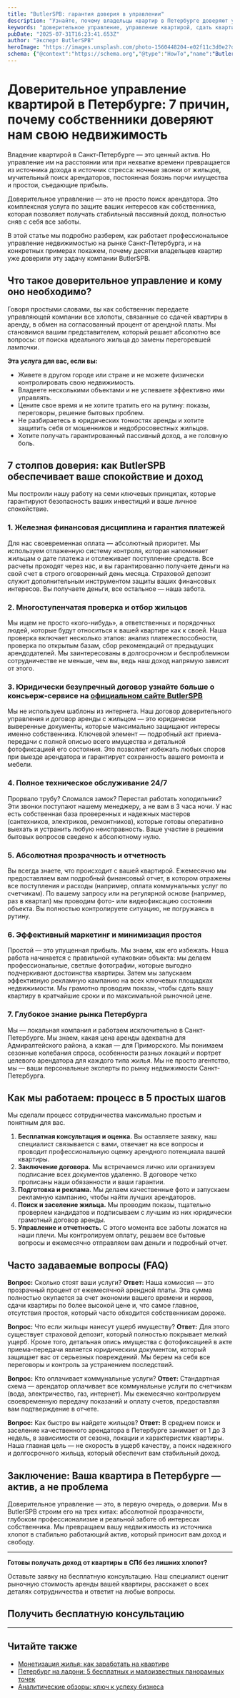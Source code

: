 ```yaml
---
title: "ButlerSPB: гарантия доверия в управлении"
description: "Узнайте, почему владельцы квартир в Петербурге доверяют управление ButlerSPB. Гарантируем стабильный доход, сохранность имущества и полную прозрачность."
keywords: "доверительное управление, управление квартирой, сдать квартиру спб, ButlerSPB, аренда петербург, управление недвижимостью"
pubDate: "2025-07-31T16:23:41.653Z"
author: "Эксперт ButlerSPB"
heroImage: "https://images.unsplash.com/photo-1560448204-e02f11c3d0e2?q=80&w=2070&auto=format&fit=crop"
schema: {"@context":"https://schema.org","@type":"HowTo","name":"ButlerSPB: гарантия доверия в управлении","description":"Узнайте, почему владельцы квартир в Петербурге доверяют управление ButlerSPB. Гарантируем стабильный доход, сохранность имущества и полную прозрачность.","image":{"@type":"ImageObject","url":"https://images.unsplash.com/photo-1560448204-e02f11c3d0e2?q=80&w=2070&auto=format&fit=crop"},"aggregateRating":{"@type":"AggregateRating","ratingValue":"4.7","reviewCount":889,"bestRating":"5","worstRating":"1"},"publisher":{"@type":"Organization","name":"Блог ButlerSPB","logo":{"@type":"ImageObject","url":"https://butlerspb-blog.netlify.app/favicon.ico"}},"mainEntityOfPage":{"@type":"WebPage","@id":"https://butlerspb-blog.netlify.app/blog/doveritelnoe-upravlenie-kvartiroy-v-peterburge-pochemu-nam-doveryayut/"}}
---
```

# Доверительное управление квартирой в Петербурге: 7 причин, почему собственники доверяют нам свою недвижимость

Владение квартирой в Санкт-Петербурге — это ценный актив. Но управление им на расстоянии или при нехватке времени превращается из источника дохода в источник стресса: ночные звонки от жильцов, мучительный поиск арендаторов, постоянная боязнь порчи имущества и простои, съедающие прибыль.

Доверительное управление — это не просто поиск арендатора. Это комплексная услуга по защите ваших интересов как собственника, которая позволяет получать стабильный пассивный доход, полностью сняв с себя все заботы.

В этой статье мы подробно разберем, как работает профессиональное управление недвижимостью на рынке Санкт-Петербурга, и на конкретных примерах покажем, почему десятки владельцев квартир уже доверили эту задачу компании ButlerSPB.

## Что такое доверительное управление и кому оно необходимо?

Говоря простыми словами, вы как собственник передаете управляющей компании все хлопоты, связанные со сдачей квартиры в аренду, в обмен на согласованный процент от арендной платы. Мы становимся вашим представителем, который решает абсолютно все вопросы: от поиска идеального жильца до замены перегоревшей лампочки.

**Эта услуга для вас, если вы:**

*   Живете в другом городе или стране и не можете физически контролировать свою недвижимость.
*   Владеете несколькими объектами и не успеваете эффективно ими управлять.
*   Цените свое время и не хотите тратить его на рутину: показы, переговоры, решение бытовых проблем.
*   Не разбираетесь в юридических тонкостях аренды и хотите защитить себя от мошенников и недобросовестных жильцов.
*   Хотите получать гарантированный пассивный доход, а не головную боль.

## 7 столпов доверия: как ButlerSPB обеспечивает ваше спокойствие и доход

Мы построили нашу работу на семи ключевых принципах, которые гарантируют безопасность ваших инвестиций и ваше личное спокойствие.

### 1. Железная финансовая дисциплина и гарантия платежей

Для нас своевременная оплата — абсолютный приоритет. Мы используем отлаженную систему контроля, которая напоминает жильцам о дате платежа и отслеживает поступление средств. Все расчеты проходят через нас, и вы гарантированно получаете деньги на свой счет в строго оговоренный день месяца. Страховой депозит служит дополнительным инструментом защиты ваших финансовых интересов. Вы получаете деньги, все остальное — наша забота.

### 2. Многоступенчатая проверка и отбор жильцов

Мы ищем не просто «кого-нибудь», а ответственных и порядочных людей, которые будут относиться к вашей квартире как к своей. Наша проверка включает несколько этапов: анализ платежеспособности, проверка по открытым базам, сбор рекомендаций от предыдущих арендодателей. Мы заинтересованы в долгосрочном и беспроблемном сотрудничестве не меньше, чем вы, ведь наш доход напрямую зависит от этого.

### 3. Юридически безупречный договор узнайте больше о консьерж-сервисе на <a href="https://butlerspb.ru/svyazatsya-s-konserzh-servisom" target="_blank" rel="nofollow">официальном сайте ButlerSPB</a>

Мы не используем шаблоны из интернета. Наш договор доверительного управления и договор аренды с жильцом — это юридически выверенные документы, которые максимально защищают интересы именно собственника. Ключевой элемент — подробный акт приема-передачи с полной описью всего имущества и детальной фотофиксацией его состояния. Это позволяет избежать любых споров при выезде арендатора и гарантирует сохранность вашего ремонта и мебели.

### 4. Полное техническое обслуживание 24/7

Прорвало трубу? Сломался замок? Перестал работать холодильник? Эти звонки поступают нашему менеджеру, а не вам в 3 часа ночи. У нас есть собственная база проверенных и надежных мастеров (сантехников, электриков, ремонтников), которые готовы оперативно выехать и устранить любую неисправность. Ваше участие в решении бытовых вопросов сведено к абсолютному нулю.

### 5. Абсолютная прозрачность и отчетность

Вы всегда знаете, что происходит с вашей квартирой. Ежемесячно мы предоставляем вам подробный финансовый отчет, в котором отражены все поступления и расходы (например, оплата коммунальных услуг по счетчикам). По вашему запросу или на регулярной основе (например, раз в квартал) мы проводим фото- или видеофиксацию состояния объекта. Вы полностью контролируете ситуацию, не погружаясь в рутину.

### 6. Эффективный маркетинг и минимизация простоя

Простой — это упущенная прибыль. Мы знаем, как его избежать. Наша работа начинается с правильной «упаковки» объекта: мы делаем профессиональные, светлые фотографии, которые выгодно подчеркивают достоинства квартиры. Затем мы запускаем эффективную рекламную кампанию на всех ключевых площадках недвижимости. Мы грамотно проводим показы, чтобы сдать вашу квартиру в кратчайшие сроки и по максимальной рыночной цене.

### 7. Глубокое знание рынка Петербурга

Мы — локальная компания и работаем исключительно в Санкт-Петербурге. Мы знаем, какая цена аренды адекватна для Адмиралтейского района, а какая — для Приморского. Мы понимаем сезонные колебания спроса, особенности разных локаций и портрет целевого арендатора для каждого типа жилья. Мы не просто агентство, мы — ваши персональные эксперты по рынку недвижимости Санкт-Петербурга.

## Как мы работаем: процесс в 5 простых шагов

Мы сделали процесс сотрудничества максимально простым и понятным для вас.

1.  **Бесплатная консультация и оценка.** Вы оставляете заявку, наш специалист связывается с вами, отвечает на все вопросы и проводит профессиональную оценку арендного потенциала вашей квартиры.
2.  **Заключение договора.** Мы встречаемся лично или организуем подписание всех документов удаленно. В договоре четко прописаны наши обязанности и ваши гарантии.
3.  **Подготовка и реклама.** Мы делаем качественные фото и запускаем рекламную кампанию, чтобы найти лучших арендаторов.
4.  **Поиск и заселение жильца.** Мы проводим показы, тщательно проверяем кандидатов и подписываем с лучшим из них юридически грамотный договор аренды.
5.  **Управление и отчетность.** С этого момента все заботы ложатся на наши плечи. Мы контролируем оплату, решаем все бытовые вопросы и ежемесячно отправляем вам деньги и подробный отчет.

## Часто задаваемые вопросы (FAQ)

**Вопрос:** Сколько стоят ваши услуги?
**Ответ:** Наша комиссия — это прозрачный процент от ежемесячной арендной платы. Эта сумма полностью окупается за счет экономии вашего времени и нервов, сдачи квартиры по более высокой цене и, что самое главное, отсутствия простоя, который часто обходится собственникам дороже.

**Вопрос:** Что если жильцы нанесут ущерб имуществу?
**Ответ:** Для этого существует страховой депозит, который полностью покрывает мелкий ущерб. Кроме того, детальная опись имущества с фотофиксацией в акте приема-передачи является юридическим документом, который защищает вас от серьезных повреждений. Мы берем на себя все переговоры и контроль за устранением последствий.

**Вопрос:** Кто оплачивает коммунальные услуги?
**Ответ:** Стандартная схема — арендатор оплачивает все коммунальные услуги по счетчикам (вода, электричество, газ, интернет). Мы ежемесячно контролируем своевременную передачу показаний и оплату счетов, предоставляя вам подтверждение в отчете.

**Вопрос:** Как быстро вы найдете жильцов?
**Ответ:** В среднем поиск и заселение качественного арендатора в Петербурге занимает от 1 до 3 недель, в зависимости от сезона, локации и характеристик квартиры. Наша главная цель — не скорость в ущерб качеству, а поиск надежного и долгосрочного жильца, который обеспечит вам стабильный доход.

## Заключение: Ваша квартира в Петербурге — актив, а не проблема

Доверительное управление — это, в первую очередь, о доверии. Мы в ButlerSPB строим его на трех китах: абсолютной прозрачности, глубоком профессионализме и реальной заботе об интересах собственника. Мы превращаем вашу недвижимость из источника хлопот в стабильно работающий актив, который приносит вам доход и свободу.

---
**Готовы получать доход от квартиры в СПб без лишних хлопот?**

Оставьте заявку на бесплатную консультацию. Наш специалист оценит рыночную стоимость аренды вашей квартиры, расскажет о всех деталях сотрудничества и ответит на любые вопросы.

Получить бесплатную консультацию
---

---

## Читайте также

*   [Монетизация жилья: как заработать на квартире](/blog/monetizaciya-zhilya/)
*   [Петербург на ладони: 5 бесплатных и малоизвестных панорамных точек](/blog/besplatnye-i-maloizvestnye-panoramnye-tochki/)
*   [Аналитические обзоры: ключ к успеху бизнеса](/blog/analiticheskie-obzory/)

